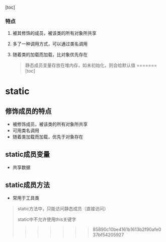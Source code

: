 [toc]

### 特点

1. 被其修饰的成员，被该类的所有对象所共享

2. 多了一种调用方式，可以通过类名调用

3. 随着类的加载而加载，比对象优先存在

   > 静态成员变量存放在堆内存，如未初始化，则会给默认值
=======
[toc]

# static

## 修饰成员的特点

- 被修饰成员，被该类的所有对象所共享
- 可用类名调用
- 随着类加载而加载，优先于对象存在

## static成员变量

- 共享数据

## static成员方法

- 常用于工具类

> static方法中，只能访问静态成员（直接访问）
>
> static中不允许使用this关键字
>>>>>>> 85890c10be4161b1613b2f90afe037bf54205927
